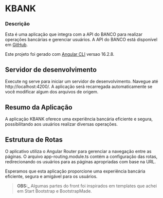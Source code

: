 # KBANK 

### Descrição

Esta é uma aplicação que integra com a API do BANCO para realizar operações bancárias e gerenciar usuários. A API do BANCO está disponível em [GitHub](https://github.com/brukorczak/KBANK_API.git).

Este projeto foi gerado com [Angular CLI](https://github.com/angular/angular-cli) versao 16.2.8.

## Servidor de desenvolvimento

Execute ng serve para iniciar um servidor de desenvolvimento. Navegue até http://localhost:4200/. A aplicação será recarregada automaticamente se você modificar algum dos arquivos de origem.

## Resumo da Aplicação

A aplicação KBANK oferece uma experiência bancária eficiente e segura, possibilitando aos usuários realizar diversas operações. 

## Estrutura de Rotas

O aplicativo utiliza o Angular Router para gerenciar a navegação entre as páginas. O arquivo app-routing.module.ts contém a configuração das rotas, redirecionando os usuários para as páginas apropriadas com base na URL.

Esperamos que esta aplicação proporcione uma experiência bancária eficiente, segura e amigável para os usuários.

> **OBS:_** Algumas partes do front foi inspirados em templates que achei em Start Bootstrap e BootstrapMade.
